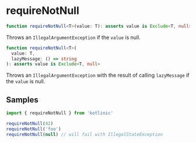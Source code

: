 # requireNotNull

```ts
function requireNotNull<T>(value: T): asserts value is Exclude<T, null>
```

Throws an `IllegalArgumentException` if the `value` is null.

```ts
function requireNotNull<T>(
  value: T,
  lazyMessage: () => string
): asserts value is Exclude<T, null>
```

Throws an `IllegalArgumentException` with the result of calling `lazyMessage` if the `value` is null.

## Samples

```ts
import { requireNotNull } from 'kotlinic'

requireNotNull(42)
requireNotNull('foo')
requireNotNull(null) // will fail with IllegalStateException
```
